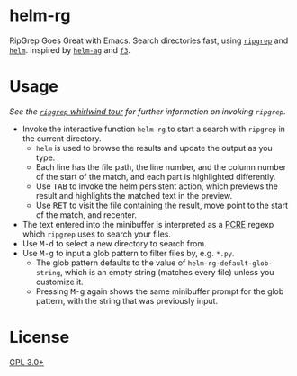 helm-rg
==============

RipGrep Goes Great with Emacs. Search directories fast, using [`ripgrep`](https://github.com/BurntSushi/ripgrep) and [`helm`](https://github.com/emacs-helm/helm). Inspired by [`helm-ag`](https://github.com/syohex/emacs-helm-ag) and [`f3`](https://github.com/cosmicexplorer/f3).

# Usage

*See the [`ripgrep` whirlwind tour](https://github.com/BurntSushi/ripgrep#whirlwind-tour) for further information on invoking `ripgrep`.*

- Invoke the interactive function `helm-rg` to start a search with `ripgrep` in the current directory.
    - `helm` is used to browse the results and update the output as you type.
    - Each line has the file path, the line number, and the column number of the start of the match, and each part is highlighted differently.
    - Use <kbd>TAB</kbd> to invoke the helm persistent action, which previews the result and highlights the matched text in the preview.
    - Use <kbd>RET</kbd> to visit the file containing the result, move point to the start of the match, and recenter.
- The text entered into the minibuffer is interpreted as a [PCRE](https://pcre.org) regexp which `ripgrep` uses to search your files.
- Use <kbd>M-d</kbd> to select a new directory to search from.
- Use <kbd>M-g</kbd> to input a glob pattern to filter files by, e.g. `*.py`.
    - The glob pattern defaults to the value of `helm-rg-default-glob-string`, which is an empty string (matches every file) unless you customize it.
    - Pressing <kbd>M-g</kbd> again shows the same minibuffer prompt for the glob pattern, with the string that was previously input.

# License

[GPL 3.0+](./LICENSE)
